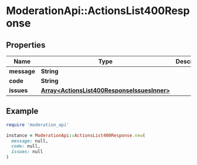 # ModerationApi::ActionsList400Response

## Properties

| Name | Type | Description | Notes |
| ---- | ---- | ----------- | ----- |
| **message** | **String** |  |  |
| **code** | **String** |  |  |
| **issues** | [**Array&lt;ActionsList400ResponseIssuesInner&gt;**](ActionsList400ResponseIssuesInner.md) |  | [optional] |

## Example

```ruby
require 'moderation_api'

instance = ModerationApi::ActionsList400Response.new(
  message: null,
  code: null,
  issues: null
)
```

